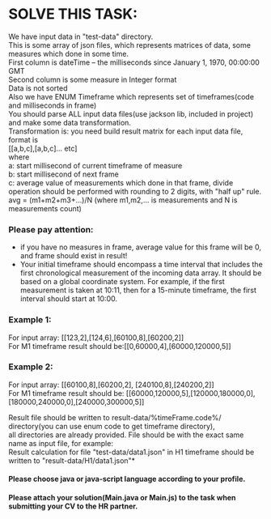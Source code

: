 # SOLVE THIS TASK:
We have input data in "test-data" directory.  
This is some array of json files, which represents matrices of data, some measures which done in some time.  
First column is dateTime – the milliseconds since January 1, 1970, 00:00:00 GMT  
Second column is some measure in Integer format  
Data is not sorted  
Also we have ENUM Timeframe which represents set of timeframes(code and milliseconds in frame)  
You should parse ALL input data files(use jackson lib, included in project) and make some data transformation.  
Transformation is: you need build result matrix for each input data file, format is  
[[a,b,c],[a,b,c]... etc]  
where  
a: start millisecond of current timeframe of measure  
b: start millisecond of next frame  
c: average value of measurements which done in that frame, divide operation should be performed with rounding to 2 digits, with "half up" rule.  
avg = (m1+m2+m3+...)/N (where m1,m2,... is measurements and N is measurements count)  
### Please pay attention:   
- if you have no measures in frame, average value for this frame will be 0, and frame should exist in result!   
- Your initial timeframe should encompass a time interval that includes the first chronological measurement of the incoming data array. It should be based on a global coordinate system. For example, if the first measurement is taken at 10:11, then for a 15-minute timeframe, the first interval should start at 10:00. 

### Example 1:  
For input array: [[123,2],[124,6],[60100,8],[60200,2]]  
For M1 timeframe result should be:[[0,60000,4],[60000,120000,5]]  
### Example 2:  
For input array: [[60100,8],[60200,2], [240100,8],[240200,2]]  
For M1 timeframe result should be: [[60000,120000,5],[120000,180000,0],[180000,240000,0],[240000,300000,5]]  

Result file should be written to result-data/%timeFrame.code%/ directory(you can use enum code to get timeframe directory),  
all directories are already provided. File should be with the exact same name as input file, for example:  
Result calculation for file "test-data/data1.json" in H1 timeframe should be written to "result-data/H1/data1.json"*  
   
#### Please choose java or java-script language according to your profile.
  
#### Please attach your solution(Main.java or Main.js) to the task when submitting your CV to the HR partner.  
